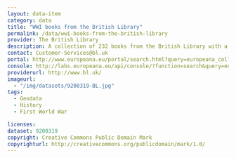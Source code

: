 ```yaml
---
layout: data-item
category: data
title: "WWI books from the British Library"
permalink: /data/wwi-books-from-the-british-library
provider: The British Library
description: A collection of 232 books from the British Library with a thematic focus on WWI (title pages are directly accessible in pdf on the BL site).
contact: Customer-Services@bl.uk
portal: http://www.europeana.eu/portal/search.html?query=europeana_collectionName%3A9200319*&rows=24
console: http://labs.europeana.eu/api/console/?function=search&query=europeana_collectionName%3A9200319*&rows=24
providerurl: http://www.bl.uk/
imageurl:
  - "/img/datasets/9200319-BL.jpg"
tags:
  - Geodata
  - History
  - First World War

licenses:
dataset: 9200319
copyright: Creative Commons Public Domain Mark
copyrighturl: http://creativecommons.org/publicdomain/mark/1.0/
---
```

